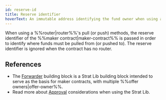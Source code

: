 ```yaml
---
id: reserve-id
title: Reserve identifier
hoverText: An immutable address identifying the fund owner when using a router
---
```


When using a %%router|router%%'s pull (or push) methods, the reserve identifier of the %%maker contract|maker-contract%% is passed in order to identify where funds must be pulled from (or pushed to). The reserve identifier is ignored when the contract has no router.

## References

* The [Forwarder](../strat-lib/background/offer-maker/forwarder.md) building block is a Strat Lib building block intended to serve as the basis for maker contracts, with multiple %%offer owners|offer-owner%%.
* Read more about [Approval](../strat-lib/guides/approvals.md) considerations when using the Strat Lib.